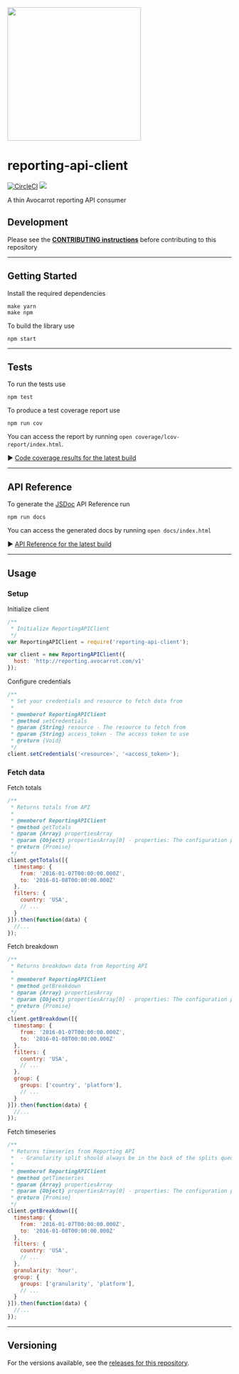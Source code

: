 <img width="300" src="https://cloud.githubusercontent.com/assets/1907604/7618436/f8c371de-f9a9-11e4-8846-772f67f53513.jpg"/>

# reporting-api-client
[![CircleCI](https://circleci.com/gh/Avocarrot/reporting-api-client.svg?style=shield&circle-token=59b4d06e01423e5cc6186c2da344f88fa15d534a)](https://circleci.com/gh/Avocarrot/reporting-api-client)
[<img src="https://s3.amazonaws.com/avocarrot_various/git-shields/coverage-99%2B.svg"/>](https://circleci.com/api/v1/project/Avocarrot/reporting-api-client/latest/artifacts/0//home/ubuntu/rreporting-api-client/coverage/lcov-report/index.html)

A thin Avocarrot reporting API consumer

## Development

Please see the **[CONTRIBUTING instructions](https://github.com/Avocarrot/reporting-api-client/blob/master/CONTRIBUTING.md)** before contributing to this repository

---

## Getting Started

Install the required dependencies
```
make yarn
make npm
```

To build the library use

```
npm start
```


---

## Tests

To run the tests use

```
npm test
```
To produce a test coverage report use

```
npm run cov
```
You can access the report by running `open coverage/lcov-report/index.html`.

:arrow_forward: [Code coverage results for the latest build](
https://circleci.com/api/v1/project/Avocarrot/reporting-api-client/latest/artifacts/0//home/ubuntu/reporting-api-client/coverage/lcov-report/index.html)

---

## API Reference

To generate the [JSDoc](http://usejsdoc.org/) API Reference run
```
npm run docs
```
You can access the generated docs by running `open docs/index.html`

:arrow_forward: [API Reference for the latest build](
https://circleci.com/api/v1/project/Avocarrot/reporting-api-client/latest/artifacts/0//home/ubuntu/reporting-api-client/docs/index.html)

---

## Usage

### Setup

Initialize client
```javascript
/**
 * Initialize ReportingAPIClient
 */
var ReportingAPIClient = require('reporting-api-client');

var client = new ReportingAPIClient({
  host: 'http://reporting.avocarrot.com/v1'
});
```

Configure credentials
```javascript
/**
 * Set your credentials and resource to fetch data from
 *
 * @memberof ReportingAPIClient
 * @method setCredentials
 * @param {String} resource - The resource to fetch from
 * @param {String} access_token - The access token to use
 * @return {Void}
 */
client.setCredentials('<resource>', '<access_token>');
```

### Fetch data

Fetch totals

```javascript
/**
 * Returns totals from API
 *
 * @memberof ReportingAPIClient
 * @method getTotals
 * @param {Array} propertiesArray
 * @param {Object} propertiesArray[0] - properties: The configuration properties to use (timestamp, filters)
 * @return {Promise}
 */
client.getTotals([{
  timestamp: {
    from: '2016-01-07T00:00:00.000Z',
    to: '2016-01-08T00:00:00.000Z'
  },
  filters: {
    country: 'USA',
    // ...
  }
}]).then(function(data) {
  //...
});
```

Fetch breakdown

```javascript
/**
 * Returns breakdown data from Reporting API
 *
 * @memberof ReportingAPIClient
 * @method getBreakdown
 * @param {Array} propertiesArray
 * @param {Object} propertiesArray[0] - properties: The configuration properties to use (timestamp, filters, granularity, groups)
 * @return {Promise}
 */
client.getBreakdown([{
  timestamp: {
    from: '2016-01-07T00:00:00.000Z',
    to: '2016-01-08T00:00:00.000Z'
  },
  filters: {
    country: 'USA',
    // ...
  },
  group: {
    groups: ['country', 'platform'],
    // ...
  }
}]).then(function(data) {
  //...
});
```

Fetch timeseries

```javascript
/**
 * Returns timeseries from Reporting API
 *  - Granularity split should always be in the back of the splits queue
 *
 * @memberof ReportingAPIClient
 * @method getTimeseries
 * @param {Array} propertiesArray
 * @param {Object} propertiesArray[0] - properties: The configuration properties to use (timestamp, filters, granularity, groups)
 * @return {Promise}
 */
client.getBreakdown([{
  timestamp: {
    from: '2016-01-07T00:00:00.000Z',
    to: '2016-01-08T00:00:00.000Z'
  },
  filters: {
    country: 'USA',
    // ...
  },
  granularity: 'hour',
  group: {
    groups: ['granularity', 'platform'],
    // ...
  }
}]).then(function(data) {
  //...
});
```

---

## Versioning

For the versions available, see the [releases for this repository](https://github.com/Avocarrot/reporting-api-client/tags).
